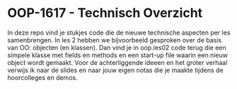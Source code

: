# OOP-1617 - Technisch Overzicht

In deze repo vind je stukjes code die de nieuwe technische aspecten per les samenbrengen.
In les 2 hebben we bijvoorbeeld gesproken over de basis van OO: objecten (en klassen).
Dan vind je in oop.les02 code terug die een simpele klasse met fields en methods en een start-up file
waarin een nieuw object wordt gemaakt. Voor de achterliggende ideeen en het groter verhaal verwijs ik naar
de slides en naar jouw eigen notas die je maakte tijdens de hoorcolleges en demos.
